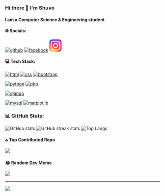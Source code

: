 ### Hi there 👋 I'm Shuvo
#### I am a Computer Science & Engineering student
<!--
**ShafiurShuvo/ShafiurShuvo** is a ✨ _special_ ✨ repository because its `README.md` (this file) appears on your GitHub profile.

Here are some ideas to get you started:

- 🔭 I’m currently working on ...
- 🌱 I’m currently learning ...
- 👯 I’m looking to collaborate on ...
- 🤔 I’m looking for help with ...
- 💬 Ask me about ...
- 📫 How to reach me: ...
- 😄 Pronouns: ...
- ⚡ Fun fact: ...
-->

#### :globe_with_meridians: Socials:
[<img src='https://github.com/dheereshagrwal/colored-icons/blob/master/public/icons/github/github.svg' alt='github' height='40'>](https://www.github.com/shafiurshuvo/)
[<img src='https://github.com/gilbarbara/logos/blob/main/logos/facebook.svg' alt='facebook' height='40'>](https://www.facebook.com/shafiur.shuvo.12)
[<img src='https://github.com/tandpfun/skill-icons/blob/main/icons/Instagram.svg' alt='instagram' height='40'>](https://www.instagram.com/shafiur.shuvo/)

#### :computer: Tech Stack:
[<img src='https://github.com/dheereshagrwal/colored-icons/blob/master/public/icons/html/html.svg' alt='html' height='40'>]()
[<img src='https://github.com/dheereshagrwal/colored-icons/blob/master/public/icons/css/css.svg' alt='css' height='40'>]()
[<img src='https://github.com/dheereshagrwal/colored-icons/blob/master/public/icons/bootstrap/bootstrap.svg' alt='bootstrap' height='40'>]()

[<img src='https://github.com/dheereshagrwal/colored-icons/blob/master/public/icons/python/python.svg' alt='python' height='40'>]()
[<img src='https://github.com/dheereshagrwal/colored-icons/blob/master/public/icons/php/php.svg' alt='php' height='40'>]()

[<img src='https://github.com/gilbarbara/logos/blob/main/logos/django-icon.svg' alt='django' height='40'>]()

[<img src='https://github.com/dheereshagrwal/colored-icons/blob/master/public/icons/mysql/mysql.svg' alt='mysql' height='40'>]()
[<img src='https://github.com/gilbarbara/logos/blob/main/logos/matplotlib-icon.svg' alt='matplotlib' height='40'>]()

<!-- ![Windows Terminal](https://img.shields.io/badge/Windows%20Terminal-%234D4D4D.svg?style=for-the-badge&logo=windows-terminal&logoColor=white) -->
<!-- ![LaTeX](https://img.shields.io/badge/latex-%23008080.svg?style=for-the-badge&logo=latex&logoColor=white) -->
<!-- ![Anaconda](https://img.shields.io/badge/Anaconda-%2344A833.svg?style=for-the-badge&logo=anaconda&logoColor=white) -->
<!-- ![Canva](https://img.shields.io/badge/Canva-%2300C4CC.svg?style=for-the-badge&logo=Canva&logoColor=white) -->
<!-- ![Matplotlib](https://img.shields.io/badge/Matplotlib-%23ffffff.svg?style=for-the-badge&logo=Matplotlib&logoColor=black) -->


### :bar_chart: GitHub Stats:
![GitHub stats](https://github-readme-stats.vercel.app/api?username=shafiurshuvo&show_icons=true&theme=radical&hide_border=false&include_all_commits=false&count_private=false)
![GitHub streak stats](https://github-readme-streak-stats.herokuapp.com/?user=shafiurshuvo&theme=radical&hide_border=false)
![Top Langs](https://github-readme-stats.vercel.app/api/top-langs/?username=shafiurshuvo&theme=radical&hide_border=false&include_all_commits=false&count_private=false&layout=donut)

#### :top: Top Contributed Repo
![](https://github-contributor-stats.vercel.app/api?username=shafiurshuvo&limit=5&theme=radical&combine_all_yearly_contributions=true)

#### :joy: Random Dev Meme
<img src='https://randommeme-five.vercel.app/' style="height: 400px;"/>

---
[![](https://visitcount.itsvg.in/api?id=shafiurshuvo&icon=0&color=0)](https://visitcount.itsvg.in)

